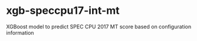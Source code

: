 # xgb-speccpu17-int-mt
XGBoost model to predict SPEC CPU 2017 MT score based on configuration information
